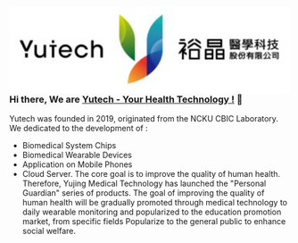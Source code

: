 <img src="https://raw.githubusercontent.com/YuTecHealth/YuTecHealth/master/Asset/Yutech_Logo.svg" align="right"
     alt="Yutech logo by CHIEH TSOU" width="" height="">
<!--![image](https://raw.githubusercontent.com/YuTecHealth/YuTecHealth/master/Asset/Yutech_Logo.svg)-->

### Hi there, We are [Yutech - Your Health Technology !](https://www.yutechealth.com/index_en.html) 👋
Yutech was founded in 2019, originated from the NCKU CBIC Laboratory. 
We dedicated to the development of : 
* Biomedical System Chips 
* Biomedical Wearable Devices 
* Application on Mobile Phones
* Cloud Server. 
The core goal is to improve the quality of human health. Therefore, Yujing Medical Technology has launched the "Personal Guardian" series of products. The goal of improving the quality of human health will be gradually promoted through medical technology to daily wearable monitoring and popularized to the education promotion market, from specific fields Popularize to the general public to enhance social welfare.



<!--
**YuTecHealth/YuTecHealth** is a ✨ _special_ ✨ repository because its `README.md` (this file) appears on your GitHub profile.

Here are some ideas to get you started:

- 🔭 I’m currently working on ...
- 🌱 I’m currently learning ...
- 👯 I’m looking to collaborate on ...
- 🤔 I’m looking for help with ...
- 💬 Ask me about ...
- 📫 How to reach me: ...
- 😄 Pronouns: ...
- ⚡ Fun fact: ...
-->
